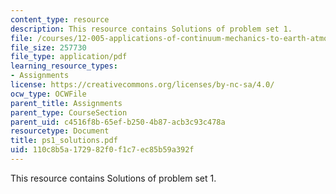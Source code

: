```yaml
---
content_type: resource
description: This resource contains Solutions of problem set 1.
file: /courses/12-005-applications-of-continuum-mechanics-to-earth-atmospheric-and-planetary-sciences-spring-2006/110c8b5a172982f0f1c7ec85b59a392f_ps1_solutions.pdf
file_size: 257730
file_type: application/pdf
learning_resource_types:
- Assignments
license: https://creativecommons.org/licenses/by-nc-sa/4.0/
ocw_type: OCWFile
parent_title: Assignments
parent_type: CourseSection
parent_uid: c4516f8b-65ef-b250-4b87-acb3c93c478a
resourcetype: Document
title: ps1_solutions.pdf
uid: 110c8b5a-1729-82f0-f1c7-ec85b59a392f
---
```

This resource contains Solutions of problem set 1.